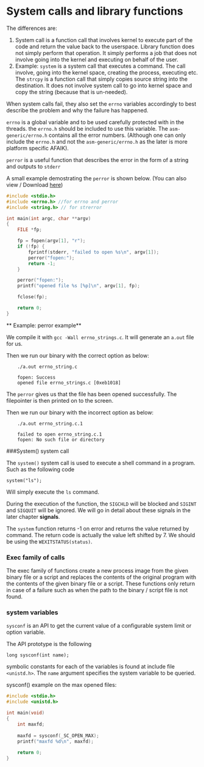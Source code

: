 # System calls and library functions


The differences are:

1. System call is a function call that involves kernel to execute part of the code and return the value back to the userspace. Library function does not simply perform that operation. It simply performs a job that does not involve going into the kernel and executing on behalf of the user.
2. Example: ```system``` is a system call that executes a command. The call involve, going into the kernel space, creating the process, executing etc. The ```strcpy``` is a function call that simply copies source string into the destination. It does not involve system call to go into kernel space and copy the string (because that is un-needed).


When system calls fail, they also set the ```errno``` variables accordingly to best describe the problem and why the failure has happened.

```errno``` is a global variable and to be used carefully protected with in the threads. the ```errno.h``` should be included to use this variable. The ```asm-generic/errno.h``` contains all the error numbers. (Although one can only include the ```errno.h``` and not the ```asm-generic/errno.h``` as the later is more platform specific AFAIK).

```perror``` is a useful function that describes the error in the form of a string and outputs to ```stderr```

A small example demostrating the ```perror``` is shown below. (You can also view / Download [here](https://github.com/DevNaga/gists/blob/master/errno_strings.c))

```c
#include <stdio.h>
#include <errno.h> //for errno and perror
#include <string.h> // for strerror

int main(int argc, char **argv)
{
    FILE *fp;

    fp = fopen(argv[1], "r");
    if (!fp) {
        fprintf(stderr, "failed to open %s\n", argv[1]);
        perror("fopen:");
        return -1;
    }

    perror("fopen:");
    printf("opened file %s [%p]\n", argv[1], fp);

    fclose(fp);

    return 0;
}
```
**
Example: perror example**

We compile it with ```gcc -Wall errno_strings.c```. It will generate an ```a.out``` file for us.

Then we run our binary with the correct option as below:

        ./a.out errno_string.c
        
        fopen: Success
        opened file errno_strings.c [0xeb1018]
        

The ```perror``` gives us that the file has been opened successfully. The filepointer is then printed on to the screen.

Then we run our binary with the incorrect option as below:

        ./a.out errno_string.c.1
        
        failed to open errno_string.c.1
        fopen: No such file or directory

###System() system call

The `system()` system call is used to execute a shell command in a program. Such as the following code


    system("ls");

Will simply execute the `ls` command.

During the execution of the function, the `SIGCHLD` will be blocked and `SIGINT` and `SIGQUIT` will be ignored. We will go in detail about these signals in the later chapter **signals**.

The `system` function returns -1 on error and returns the value returned by command. The return code is actually the value left shifted by 7. We should be using the `WEXITSTATUS(status)`.

### Exec family of calls

The exec family of functions create a new process image from the given binary file or a script and replaces the contents of the original program with the contents of the given binary file or a script. These functions only return in case of a failure such as when the path to the binary / script file is not found.

### system variables

`sysconf` is an API to get the current value of a configurable system limit or option variable.

The API prototype is the following

    long sysconf(int name);
    
symbolic constants for each of the variables is found at include file `<unistd.h>`. The `name` argument specifies the system variable to be queried.

sysconf() example on the max opened files:

```c
#include <stdio.h>
#include <unistd.h>

int main(void)
{
    int maxfd;
    
    maxfd = sysconf(_SC_OPEN_MAX);
    printf("maxfd %d\n", maxfd);
    
    return 0;
}

```

